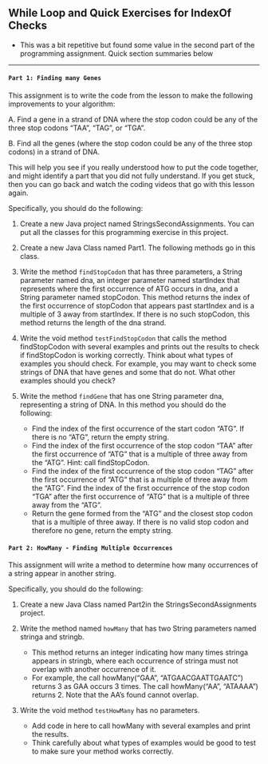 ## While Loop and Quick Exercises for IndexOf Checks
* This was a bit repetitive but found some value in the second part of the programming assignment. Quick section summaries below

--- 

#### **`Part 1: Finding many Genes`** 
This assignment is to write the code from the lesson to make the following improvements to your algorithm:

A. Find a gene in a strand of DNA where the stop codon could be any of the three stop codons “TAA”, “TAG”, or “TGA”.

B. Find all the genes (where the stop codon could be any of the three stop codons) in a strand of DNA.

This will help you see if you really understood how to put the code together, and might identify a part that you did not fully understand. If you get stuck, then you can go back and watch the coding videos that go with this lesson again.

Specifically, you should do the following:

1. Create a new Java project named StringsSecondAssignments. You can put all the classes for this programming exercise in this project.

2. Create a new Java Class named Part1. The following methods go in this class.

3. Write the method `findStopCodo`n that has three parameters, a String parameter named dna, an integer parameter named startIndex that represents where the first occurrence of ATG occurs in dna, and a String parameter named stopCodon. This method returns the index of the first occurrence of stopCodon that appears past startIndex and is a multiple of 3 away from startIndex. If there is no such stopCodon, this method returns the length of the dna strand.

4. Write the void method `testFindStopCodon` that calls the method findStopCodon with several examples and prints out the results to check if findStopCodon is working correctly. Think about what types of examples you should check. For example, you may want to check some strings of DNA that have genes and some that do not. What other examples should you check?

5. Write the method `findGene` that has one String parameter dna, representing a string of DNA. In this method you should do the following:
    * Find the index of the first occurrence of the start codon “ATG”. If there is no “ATG”, return the empty string.
    * Find the index of the first occurrence of the stop codon “TAA” after the first occurrence of “ATG” that is a multiple of three away from the “ATG”. Hint: call findStopCodon.
    * Find the index of the first occurrence of the stop codon “TAG” after the first occurrence of “ATG” that is a multiple of three away from the “ATG”. Find the index of the first occurrence of the stop codon “TGA” after the first occurrence of “ATG” that is a multiple of three away from the “ATG”. 
    * Return the gene formed from the “ATG” and the closest stop codon that is a multiple of three away. If there is no valid stop codon and therefore no gene, return the empty string.

#### **`Part 2: HowMany - Finding Multiple Occurrences`**
This assignment will write a method to determine how many occurrences of a string appear in another string.

Specifically, you should do the following:

1. Create a new Java Class named Part2in the StringsSecondAssignments project.

2. Write the method named `howMany` that has two String parameters named stringa and stringb. 
    - This method returns an integer indicating how many times stringa appears in stringb, where each occurrence of stringa must not overlap with another occurrence of it. 
    - For example, the call howMany(“GAA”, “ATGAACGAATTGAATC”) returns 3 as GAA occurs 3 times. The call howMany(“AA”, “ATAAAA”) returns 2. Note that the AA’s found cannot overlap.

3. Write the void method `testHowMany` has no parameters. 
    - Add code in here to call howMany with several examples and print the results. 
    - Think carefully about what types of examples would be good to test to make sure your method works correctly.